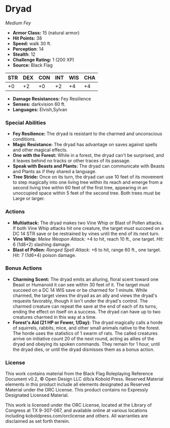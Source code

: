 # Dryad

*Medium* *Fey*

- **Armor Class:** 15 (natural armor)
- **Hit Points:** 38 
- **Speed:** walk 30 ft.
- **Perception**: 14
- **Stealth**: 12
- **Challenge Rating:** 1 (200 XP)
- **Source:** Black Flag

| STR | DEX | CON | INT | WIS | CHA |
| --- | --- | --- | --- | --- | --- |
| +0 | +2 | +0 | +2 | +4 | +4 |

- **Damage Resistances:** Fey Resilience
- **Senses:** darkvision 60 ft.
- **Languages:** Elvish,Sylvan

### Special Abilities

- **Fey Resilience:** The dryad is resistant to the charmed and unconscious conditions.
- **Magic Resistance:** The dryad has advantage on saves against spells and other magical effects.
- **One with the Forest:** While in a forest, the dryad can't be surprised, and it leaves behind no tracks or other traces of its passage.
- **Speak with Beasts and Plants:** The dryad can communicate with Beasts and Plants as if they shared a language.
- **Tree Stride:** Once on its turn, the dryad can use 10 feet of its movement to step magically into one living tree within its reach and emerge from a second living tree within 60 feet of the first tree, appearing in an unoccupied space within 5 feet of the second tree. Both trees must be Large or larger.

### Actions

- **Multiattack:** The dryad makes two Vine Whip or Blast of Pollen attacks. If both Vine Whip attacks hit one creature, the target must succeed on a DC 14 STR save or be restrained by vines until the end of its next turn.
- **Vine Whip:** _Melee Weapon Attack:_ +4 to hit, reach 10 ft., one target. _Hit:_ 6 (1d8+2) slashing damage.
- **Blast of Pollen:** _Ranged Spell Attack:_ +6 to hit, range 60 ft., one target. _Hit:_ 7 (1d6+4) poison damage.

### Bonus Actions

- **Charming Scent:** The dryad emits an alluring, floral scent toward one Beast or Humanoid it can see within 30 feet of it. The target must succeed on a DC 14 WIS save or be charmed for 1 minute. While charmed, the target views the dryad as an ally and views the dryad's requests favorably, though it isn't under the dryad's control. The charmed creature can repeat the save at the end of each of its turns, ending the effect on itself on a success. The dryad can have up to two creatures charmed in this way at a time.
- **Forest's Aid (21 HP or Fewer, 1/Day):** The dryad magically calls a horde of squirrels, rabbits, mice, and other small animals native to the forest. The horde uses the statistics of 1 swarm of rats. The called creatures arrive on initiative count 20 of the next round, acting as allies of the dryad and obeying its spoken commands. They remain for 1 hour, until the dryad dies, or until the dryad dismisses them as a bonus action.


### License

This work contains material from the Black Flag Roleplaying Reference Document v0.2, © Open Design LLC d/b/a Kobold Press. Reserved Material elements in this product include all elements designated as Reserved Material under the ORC License. This product contains no Expressly Designated Licensed Material.

This work is licensed under the ORC License, located at the Library of Congress at TX 9-307-067, and available online at various locations including koboldpress.com/orclicense and others. All warranties are disclaimed as set forth therein.

